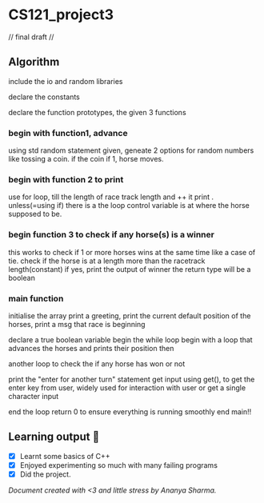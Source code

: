 # CS121_project3
// final draft //
## Algorithm

include the io and random libraries

declare the constants

declare the function prototypes, the given 3 functions

### begin with function1, advance 

using std random statement given, geneate 2 options for random numbers
like tossing a coin.
if the coin if 1, horse moves.

### begin with function 2 to print
use for loop, till the length of race track length and ++ it 
  print . unless(=using if) there is a the loop control variable is at where the horse supposed to be.

### begin function 3 to check if any horse(s) is a winner
this works to check if 1 or more horses wins at the same time like a case of tie.
  check if the horse is at a length more than the racetrack length(constant)
   if yes, print the output of winner
the return type will be a boolean

### main function
initialise the array
print a greeting, print the current default position of the horses, print a msg that race is beginning

declare a true boolean variable
begin the while loop
  begin with a loop that advances the horses and prints their position then

  another loop to check the if any horse has won or not

  print the "enter for another turn" statement 
  get input using get(), to get the enter key from user, widely used for interaction with user or get a single character input

  end the loop
return 0 to ensure everything is running smoothly 
end main!!





## Learning output :tada:
- [x] Learnt some basics of C++
- [x] Enjoyed experimenting so much with many failing programs
- [x] Did the project.

*Document created with <3 and little stress by Ananya Sharma.*


 
